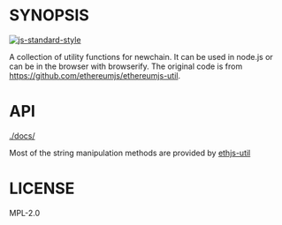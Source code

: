 # SYNOPSIS 

[![js-standard-style](https://cdn.rawgit.com/feross/standard/master/badge.svg)](https://github.com/feross/standard)  



A collection of utility functions for newchain. It can be used in node.js or can be in the browser with browserify. The original code is from https://github.com/ethereumjs/ethereumjs-util.

# API
[./docs/](./docs/index.md)

Most of the string manipulation methods are provided by [ethjs-util](https://github.com/xiawu/newchainjs-util)

# LICENSE
MPL-2.0
